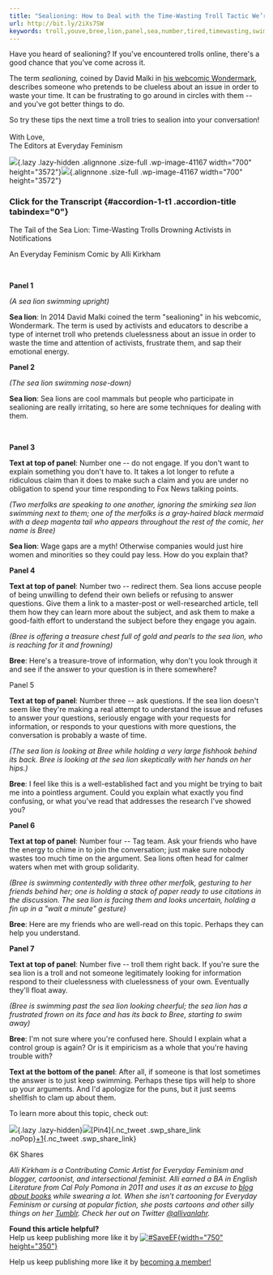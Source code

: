 ```yaml
---
title: "Sealioning: How to Deal with the Time-Wasting Troll Tactic We’re All Tired Of"
url: http://bit.ly/2iXs7SW
keywords: troll,youve,bree,lion,panel,sea,number,tired,timewasting,swimming,questions,sealioning,deal,text,tactic
---
```

Have you heard of sealioning? If you've encountered trolls online, there's a good chance that you've come across it.

The term *sealioning,* coined by David Malki in [his webcomic Wondermark](http://wondermark.com/1k62/), describes someone who pretends to be clueless about an issue in order to waste your time. It can be frustrating to go around in circles with them -- and you've got better things to do.

So try these tips the next time a troll tries to sealion into your conversation!\
\
With Love,\
The Editors at Everyday Feminism

![](//everydayfeminism.com/wp-content/plugins/a3-lazy-load/assets/images/lazy_placeholder.gif){.lazy .lazy-hidden .alignnone .size-full .wp-image-41167 width="700" height="3572"}![](http://everydayfeminism.com/wp-content/uploads/2017/01/sealioning.jpg){.alignnone .size-full .wp-image-41167 width="700" height="3572"}

### Click for the Transcript {#accordion-1-t1 .accordion-title tabindex="0"}

The Tail of the Sea Lion: Time-Wasting Trolls Drowning Activists in Notifications

An Everyday Feminism Comic by Alli Kirkham

 

**Panel 1**

*(A sea lion swimming upright)*

**Sea lion**: In 2014 David Malki coined the term "sealioning" in his webcomic, Wondermark. The term is used by activists and educators to describe a type of internet troll who pretends cluelessness about an issue in order to waste the time and attention of activists, frustrate them, and sap their emotional energy.

**Panel 2**

*(The sea lion swimming nose-down)*

**Sea lion**: Sea lions are cool mammals but people who participate in sealioning are really irritating, so here are some techniques for dealing with them.

 

**Panel 3**

**Text at top of panel**: Number one -- do not engage. If you don't want to explain something you don't have to. It takes a lot longer to refute a ridiculous claim than it does to make such a claim and you are under no obligation to spend your time responding to Fox News talking points.

*(Two merfolks are speaking to one another, ignoring the smirking sea lion swimming next to them; one of the merfolks is a gray-haired black mermaid with a deep magenta tail who appears throughout the rest of the comic, her name is Bree)*

**Sea lion**: Wage gaps are a myth! Otherwise companies would just hire women and minorities so they could pay less. How do you explain that?

**Panel 4**

**Text at top of panel**: Number two -- redirect them. Sea lions accuse people of being unwilling to defend their own beliefs or refusing to answer questions. Give them a link to a master-post or well-researched article, tell them how they can learn more about the subject, and ask them to make a good-faith effort to understand the subject before they engage you again.

*(Bree is offering a treasure chest full of gold and pearls to the sea lion, who is reaching for it and frowning)*

**Bree**: Here's a treasure-trove of information, why don't you look through it and see if the answer to your question is in there somewhere?

Panel 5

**Text at top of panel**: Number three -- ask questions. If the sea lion doesn't seem like they're making a real attempt to understand the issue and refuses to answer your questions, seriously engage with your requests for information, or responds to your questions with more questions, the conversation is probably a waste of time.

*(The sea lion is looking at Bree while holding a very large fishhook behind its back. Bree is looking at the sea lion skeptically with her hands on her hips.)*

**Bree**: I feel like this is a well-established fact and you might be trying to bait me into a pointless argument. Could you explain what exactly you find confusing, or what you've read that addresses the research I've showed you?

**Panel 6**

**Text at top of panel**: Number four -- Tag team. Ask your friends who have the energy to chime in to join the conversation; just make sure nobody wastes too much time on the argument. Sea lions often head for calmer waters when met with group solidarity.

*(Bree is swimming contentedly with three other merfolk, gesturing to her friends behind her; one is holding a stack of paper ready to use citations in the discussion. The sea lion is facing them and looks uncertain, holding a fin up in a "wait a minute" gesture)*

**Bree**: Here are my friends who are well-read on this topic. Perhaps they can help you understand.

**Panel 7**

**Text at top of panel**: Number five -- troll them right back. If you're sure the sea lion is a troll and not someone legitimately looking for information respond to their cluelessness with cluelessness of your own. Eventually they'll float away.

*(Bree is swimming past the sea lion looking cheerful; the sea lion has a frustrated frown on its face and has its back to Bree, starting to swim away)*

**Bree**: I'm not sure where you're confused here. Should I explain what a control group is again? Or is it empiricism as a whole that you're having trouble with?

**Text at the bottom of the panel**: After all, if someone is that lost sometimes the answer is to just keep swimming. Perhaps these tips will help to shore up your arguments. And I'd apologize for the puns, but it just seems shellfish to clam up about them.

To learn more about this topic, check out:

![](//everydayfeminism.com/wp-content/plugins/a3-lazy-load/assets/images/lazy_placeholder.gif){.lazy .lazy-hidden}![](http://everydayfeminism.com/wp-content/uploads/2015/06/PlsShareArrow5.png)[Pin4]{.nc_tweet .swp_share_link .noPop}[+1](https://plus.google.com/share?url=https%3A%2F%2Feverydayfeminism.com%2F2017%2F01%2Fsealioning%2F){.nc_tweet .swp_share_link}

6K Shares

*Alli Kirkham is a Contributing Comic Artist for Everyday Feminism and blogger, cartoonist, and intersectional feminist. Alli earned a BA in English Literature from Cal Poly Pomona in 2011 and uses it as an excuse to* [*blog about books*](http://booksmotherfucker.blogspot.com/) *while swearing a lot. When she isn't cartooning for Everyday Feminism or cursing at popular fiction, she posts cartoons and other silly things on her* [*Tumblr*](http://ms-demeanor.tumblr.com/)*. Check her out on Twitter* [*\@allivanlahr*](https://twitter.com/allivanlahr)*.*

**Found this article helpful?**\
Help us keep publishing more like it by [![\#SaveEF](https://everydayfeminism.com/wp-content/uploads/2018/10/Patreon-After-Article.jpg){width="750" height="350"}](https://everydayfeminism.com/membership/)

Help us keep publishing more like it by [becoming a member!](https://everydayfeminism.com/membership/)
